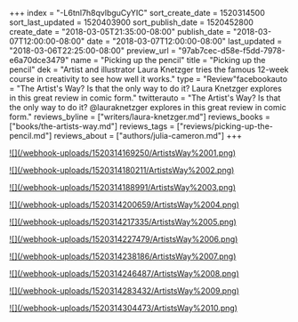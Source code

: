 +++
index = "-L6tnl7h8qvlbguCyYIC"
sort_create_date = 1520314500
sort_last_updated = 1520403900
sort_publish_date = 1520452800
create_date = "2018-03-05T21:35:00-08:00"
publish_date = "2018-03-07T12:00:00-08:00"
date = "2018-03-07T12:00:00-08:00"
last_updated = "2018-03-06T22:25:00-08:00"
preview_url = "97ab7cec-d58e-f5dd-7978-e6a70dce3479"
name = "Picking up the pencil"
title = "Picking up the pencil"
dek = "Artist and illustrator Laura Knetzger tries the famous 12-week course in creativity to see how well it works."
type = "Review"facebookauto = "The Artist's Way? Is that the only way to do it? Laura Knetzger explores in this great review in comic form."
twitterauto = "The Artist's Way? Is that the only way to do it? @lauraknetzger explores in this great review in comic form."
reviews_byline = ["writers/laura-knetzger.md"]
reviews_books = ["books/the-artists-way.md"]
reviews_tags = ["reviews/picking-up-the-pencil.md"]
reviews_about = ["authors/julia-cameron.md"]
+++

<p class="image"><a href="/webhook-uploads/1520314169250/ArtistsWay%2001.png" target="_blank">![](/webhook-uploads/1520314169250/ArtistsWay%2001.png)</a></p>
<p class="image"><a href="/webhook-uploads/1520314180211/ArtistsWay%2002.png" target="_blank">![](/webhook-uploads/1520314180211/ArtistsWay%2002.png)</a></p>
<p class="image"><a href="/webhook-uploads/1520314188991/ArtistsWay%2003.png" target="_blank">![](/webhook-uploads/1520314188991/ArtistsWay%2003.png)</a></p>
<p class="image"><a href="/webhook-uploads/1520314200659/ArtistsWay%2004.png" target="_blank">![](/webhook-uploads/1520314200659/ArtistsWay%2004.png)</a></p>
<p class="image"><a href="/webhook-uploads/1520314217335/ArtistsWay%2005.png" target="_blank">![](/webhook-uploads/1520314217335/ArtistsWay%2005.png)</a></p>
<p class="image"><a href="/webhook-uploads/1520314227479/ArtistsWay%2006.png" target="_blank">![](/webhook-uploads/1520314227479/ArtistsWay%2006.png)</a></p>
<p class="image"><a href="/webhook-uploads/1520314238186/ArtistsWay%2007.png" target="_blank">![](/webhook-uploads/1520314238186/ArtistsWay%2007.png)</a></p>
<p class="image"><a href="/webhook-uploads/1520314246487/ArtistsWay%2008.png" target="_blank">![](/webhook-uploads/1520314246487/ArtistsWay%2008.png)</a></p>
<p class="image"><a href="/webhook-uploads/1520314283432/ArtistsWay%2009.png" target="_blank">![](/webhook-uploads/1520314283432/ArtistsWay%2009.png)</a></p>
<p class="image"><a href="/webhook-uploads/1520314304473/ArtistsWay%2010.png" target="_blank">![](/webhook-uploads/1520314304473/ArtistsWay%2010.png)</a></p>